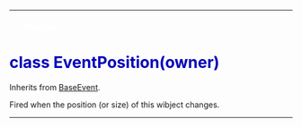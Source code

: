 
---

#### <font color='#FFF'>eventposition</font> ####
# <font color='#00B'>class EventPosition(owner)</font> #

Inherits from [BaseEvent](cls_BaseEvent.md).

Fired when the position (or size) of this wibject changes.






---

